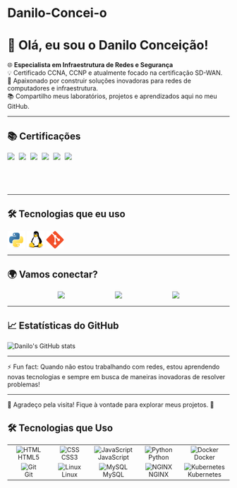 # Danilo-Concei-o
# 👋 Olá, eu sou o Danilo Conceição!

🌐 **Especialista em Infraestrutura de Redes e Segurança**  
💡 Certificado CCNA, CCNP e atualmente focado na certificação SD-WAN.  
🚀 Apaixonado por construir soluções inovadoras para redes de computadores e infraestrutura.  
📚 Compartilho meus laboratórios, projetos e aprendizados aqui no meu GitHub.

---

## 📚 Certificações

<div style="display: flex; flex-wrap: wrap;">
  <img src="https://images.credly.com/size/340x340/images/8b0ca811-bd98-4083-ba50-512ab9f6262b/CCNPENCOR__1_.png" height="80" style="margin-right: 10px;">
  <img src="https://images.credly.com/size/340x340/images/3bb1a127-e4e4-47ac-b83f-6a9fbf343f00/CCNP_ENARSI.png" height="80" style="margin-right: 10px;">
  <img src="https://images.credly.com/size/340x340/images/f4ccdba9-dd65-4349-baad-8f05df116443/CCNASRWE__1_.png" height="80" style="margin-right: 10px;">
  <img src="https://images.credly.com/size/340x340/images/70d71df5-f3dc-4380-9b9d-f22513a70417/CCNAITN__1_.png" height="80" style="margin-right: 10px;">
  <img src="https://images.credly.com/size/340x340/images/0a6d331e-8abf-4272-a949-33f754569a76/CCNAENSA__1_.png" height="80" style="margin-right: 10px;">
  <img src="https://images.credly.com/size/340x340/images/58c6a1ff-4788-4be9-a71e-7643ec7d72e8/2ccb2ec4-fc30-4498-abef-1d1c05637fab.png" height="80">
</div>

---

## 🛠️ Tecnologias que eu uso

<div style="display: inline_block">
  <img align="center" alt="Python" height="40" width="40" src="https://raw.githubusercontent.com/devicons/devicon/master/icons/python/python-original.svg">
  <img align="center" alt="Linux" height="40" width="40" src="https://raw.githubusercontent.com/devicons/devicon/master/icons/linux/linux-original.svg">
  <img align="center" alt="Git" height="40" width="40" src="https://raw.githubusercontent.com/devicons/devicon/master/icons/git/git-original.svg">
</div>

---

## 🌍 Vamos conectar?

<div style="display: flex; justify-content: space-evenly; align-items: center;">
  <a href="https://github.com/ConceicaoD10" target="_blank">
    <img src="https://img.shields.io/badge/GitHub-000000?style=for-the-badge&logo=github&logoColor=white">
  </a>
  <a href="mailto:daniloideconceicao@gmail.com" target="_blank">
    <img src="https://img.shields.io/badge/-Gmail-%23333?style=for-the-badge&logo=gmail&logoColor=white">
  </a>
  <a href="https://www.linkedin.com/in/danilo-conceição" target="_blank">
    <img src="https://img.shields.io/badge/-LinkedIn-%230077B5?style=for-the-badge&logo=linkedin&logoColor=white">
  </a>
</div>

---

## 📈 Estatísticas do GitHub

![Danilo's GitHub stats](https://github-readme-stats.vercel.app/api?username=ConceicaoD10&show_icons=true&theme=radical)

---

⚡ Fun fact: Quando não estou trabalhando com redes, estou aprendendo novas tecnologias e sempre em busca de maneiras inovadoras de resolver problemas!

---

🚀 Agradeço pela visita! Fique à vontade para explorar meus projetos. 🙂

## 🛠️ Tecnologias que Uso

<div align="center">
  <table>
    <tr>
      <td align="center" width="140">
        <img src="https://cdn.jsdelivr.net/gh/devicons/devicon/icons/html5/html5-original.svg" width="50" height="50" alt="HTML" />
        <br>HTML5
      </td>
      <td align="center" width="140">
        <img src="https://cdn.jsdelivr.net/gh/devicons/devicon/icons/css3/css3-original.svg" width="50" height="50" alt="CSS" />
        <br>CSS3
      </td>
      <td align="center" width="140">
        <img src="https://cdn.jsdelivr.net/gh/devicons/devicon/icons/javascript/javascript-original.svg" width="50" height="50" alt="JavaScript" />
        <br>JavaScript
      </td>
      <td align="center" width="140">
        <img src="https://cdn.jsdelivr.net/gh/devicons/devicon/icons/python/python-original.svg" width="50" height="50" alt="Python" />
        <br>Python
      </td>
      <td align="center" width="140">
        <img src="https://cdn.jsdelivr.net/gh/devicons/devicon/icons/docker/docker-original.svg" width="50" height="50" alt="Docker" />
        <br>Docker
      </td>
    </tr>
    <tr>
      <td align="center" width="140">
        <img src="https://cdn.jsdelivr.net/gh/devicons/devicon/icons/git/git-original.svg" width="50" height="50" alt="Git" />
        <br>Git
      </td>
      <td align="center" width="140">
        <img src="https://cdn.jsdelivr.net/gh/devicons/devicon/icons/linux/linux-original.svg" width="50" height="50" alt="Linux" />
        <br>Linux
      </td>
      <td align="center" width="140">
        <img src="https://cdn.jsdelivr.net/gh/devicons/devicon/icons/mysql/mysql-original.svg" width="50" height="50" alt="MySQL" />
        <br>MySQL
      </td>
      <td align="center" width="140">
        <img src="https://cdn.jsdelivr.net/gh/devicons/devicon/icons/nginx/nginx-original.svg" width="50" height="50" alt="NGINX" />
        <br>NGINX
      </td>
      <td align="center" width="140">
        <img src="https://cdn.jsdelivr.net/gh/devicons/devicon/icons/kubernetes/kubernetes-plain.svg" width="50" height="50" alt="Kubernetes" />
        <br>Kubernetes
      </td>
    </tr>
  </table>
</div>
